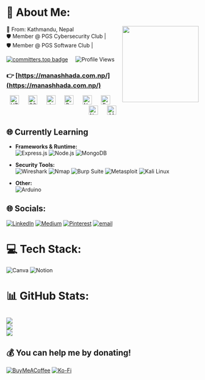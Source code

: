 # 💫 About Me: 
<img src="https://github.com/user-attachments/assets/8274dbcd-160a-4b3b-aebe-6be738eb4783" width="200" align="right">

📍 From: Kathmandu, Nepal  <br>🛡️ Member @ PGS Cybersecurity Club | <br>🛡️ Member @ PGS Software Club | 

[![committers.top badge](https://user-badge.committers.top/nepal/sadistic2keed.svg)](https://user-badge.committers.top/nepal/sadistic2keed) &nbsp;&nbsp;&nbsp;
![Profile Views](https://komarev.com/ghpvc/?username=sadistic2keed)

### 👉 [https://manashhada.com.np/](https://manashhada.com.np/)



<div align="center">
  <img src="https://cdn.jsdelivr.net/gh/devicons/devicon/icons/html5/html5-original.svg" height="24" width="24" alt="HTML5 logo" />
  <img width="16" />
  <img src="https://cdn.jsdelivr.net/gh/devicons/devicon/icons/css3/css3-original.svg" height="24" width="24" alt="CSS3 logo" />
  <img width="16" />
  <img src="https://cdn.jsdelivr.net/gh/devicons/devicon/icons/javascript/javascript-original.svg" height="24" width="24" alt="JavaScript logo" />
  <img width="16" />
  <img src="https://cdn.jsdelivr.net/gh/devicons/devicon/icons/react/react-original.svg" height="24" width="24" alt="React logo" />
  <img width="16" />
  <img src="https://cdn.jsdelivr.net/gh/devicons/devicon/icons/nodejs/nodejs-original.svg" height="24" width="24" alt="Node.js logo" />
  <img width="16" />
  <img src="https://cdn.jsdelivr.net/gh/devicons/devicon/icons/express/express-original.svg" height="24" width="24" alt="Express logo" />
  <img width="16" />
  <img src="https://cdn.jsdelivr.net/gh/devicons/devicon/icons/nextjs/nextjs-original.svg" height="24" width="24" alt="Next.js logo" />
  <img width="16" />
  <img src="https://cdn.jsdelivr.net/gh/devicons/devicon/icons/mongodb/mongodb-original.svg" height="24" width="24" alt="MongoDB logo" />
</div>




## 🌐 Currently Learning

- **Frameworks & Runtime:**  
  ![Express.js](https://img.shields.io/badge/Express.js-%23404d59.svg?style=flat-square&logo=express&logoColor=white)
  ![Node.js](https://img.shields.io/badge/Node.js-6DA55F?style=flat-square&logo=node.js&logoColor=white)
  ![MongoDB](https://img.shields.io/badge/MongoDB-%234ea94b.svg?style=flat-square&logo=mongodb&logoColor=white)

- **Security Tools:**  
  ![Wireshark](https://img.shields.io/badge/Wireshark-1679A7?style=flat-square&logo=wireshark&logoColor=white)
  ![Nmap](https://img.shields.io/badge/Nmap-%2300599C.svg?style=flat-square&logo=gnome-terminal&logoColor=white)
  ![Burp Suite](https://img.shields.io/badge/Burp_Suite-%23FF9900.svg?style=flat-square&logo=burpsuite&logoColor=white)
  ![Metasploit](https://img.shields.io/badge/Metasploit-%23144788.svg?style=flat-square&logo=metasploit&logoColor=white)
  ![Kali Linux](https://img.shields.io/badge/Kali_Linux-557C94?style=flat-square&logo=kalilinux&logoColor=white)

- **Other:**  
  ![Arduino](https://img.shields.io/badge/Arduino-00979D?style=flat-square&logo=arduino&logoColor=white)


## 🌐 Socials:
[![LinkedIn](https://img.shields.io/badge/LinkedIn-%230077B5.svg?logo=linkedin&logoColor=white)](https://linkedin.com/in/manash-hada-0a75a3330) [![Medium](https://img.shields.io/badge/Medium-12100E?logo=medium&logoColor=white)](https://medium.com/@hadamanash2023) [![Pinterest](https://img.shields.io/badge/Pinterest-%23E60023.svg?logo=Pinterest&logoColor=white)](https://pinterest.com/hadamanash2023) [![email](https://img.shields.io/badge/Email-D14836?logo=gmail&logoColor=white)](mailto:manashada@proton.new)

# 💻 Tech Stack:
![Canva](https://img.shields.io/badge/Canva-%2300C4CC.svg?style=for-the-badge&logo=Canva&logoColor=white) ![Notion](https://img.shields.io/badge/Notion-%23000000.svg?style=for-the-badge&logo=notion&logoColor=white)


# 📊 GitHub Stats:
![](https://github-readme-stats.vercel.app/api?username=sadistic2keed&theme=vision-friendly-dark&hide_border=false&include_all_commits=false&count_private=false)<br/>
![](https://nirzak-streak-stats.vercel.app/?user=sadistic2keed&theme=vision-friendly-dark&hide_border=false)<br/>
![](https://github-readme-stats.vercel.app/api/top-langs/?username=sadistic2keed&theme=vision-friendly-dark&hide_border=false&include_all_commits=false&count_private=false&layout=compact)
---
 ## 💰 You can help me by donating!
  [![BuyMeACoffee](https://img.shields.io/badge/Buy%20Me%20a%20Coffee-ffdd00?style=for-the-badge&logo=buy-me-a-coffee&logoColor=black)](https://buymeacoffee.com/manas002) [![Ko-Fi](https://img.shields.io/badge/Ko--fi-F16061?style=for-the-badge&logo=ko-fi&logoColor=white)](https://ko-fi.com/manashhada) 


